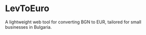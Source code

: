 # LevToEuro
A lightweight web tool for converting BGN to EUR, tailored for small businesses in Bulgaria.
